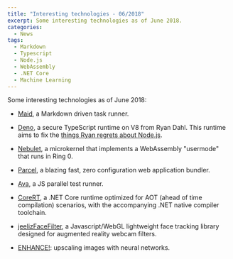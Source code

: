 ```yaml
---
title: "Interesting technologies - 06/2018"
excerpt: Some interesting technologies as of June 2018.
categories:
  - News
tags:
  - Markdown
  - Typescript
  - Node.js
  - WebAssembly
  - .NET Core
  - Machine Learning
---
```


Some interesting technologies as of June 2018:

- [Maid](https://github.com/egoist/maid), a Markdown driven task runner.

- [Deno](https://github.com/ry/deno), a secure TypeScript runtime on V8 from Ryan Dahl. This runtime aims to fix the [things Ryan regrets about Node.js](https://www.youtube.com/watch?v=M3BM9TB-8yA).

- [Nebulet](https://github.com/nebulet/nebulet), a microkernel that implements a WebAssembly "usermode" that runs in Ring 0.

- [Parcel](https://github.com/parcel-bundler/parcel), a blazing fast, zero configuration web application bundler.

- [Ava](https://github.com/avajs/ava), a JS parallel test runner.

- [CoreRT](http://mattwarren.org/2018/06/07/CoreRT-.NET-Runtime-for-AOT/), a .NET Core runtime optimized for AOT (ahead of time compilation) scenarios, with the accompanying .NET native compiler toolchain.

- [jeelizFaceFilter](https://github.com/jeeliz/jeelizFaceFilter), a Javascript/WebGL lightweight face tracking library designed for augmented reality webcam filters.

- [ENHANCE!](https://www.youtube.com/watch?v=OSShk6jA_us): upscaling images with neural networks.